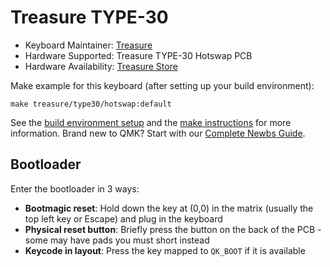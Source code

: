# Treasure TYPE-30

* Keyboard Maintainer: [Treasure](https://www,treasuretypes.com)
* Hardware Supported: Treasure TYPE-30 Hotswap PCB
* Hardware Availability: [Treasure Store](http://treasuretypes.com)

Make example for this keyboard (after setting up your build environment):

    make treasure/type30/hotswap:default

See the [build environment setup](https://docs.qmk.fm/#/getting_started_build_tools) and the [make instructions](https://docs.qmk.fm/#/getting_started_make_guide) for more information. Brand new to QMK? Start with our [Complete Newbs Guide](https://docs.qmk.fm/#/newbs).

## Bootloader

Enter the bootloader in 3 ways:

* **Bootmagic reset**: Hold down the key at (0,0) in the matrix (usually the top left key or Escape) and plug in the keyboard
* **Physical reset button**: Briefly press the button on the back of the PCB - some may have pads you must short instead
* **Keycode in layout**: Press the key mapped to `QK_BOOT` if it is available
